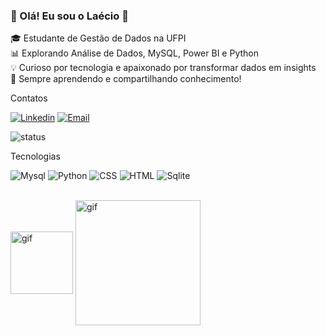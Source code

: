 

### 👋 Olá! Eu sou o Laécio 🚀  

🎓 Estudante de Gestão de Dados na UFPI  
📊 Explorando Análise de Dados, MySQL, Power BI e Python  
💡 Curioso por tecnologia e apaixonado por transformar dados em insights  
📌 Sempre aprendendo e compartilhando conhecimento!  




 Contatos

[![Linkedin](https://img.shields.io/badge/LinkedIn-0077B5?style=for-the-badge&logo=linkedin&logoColor=white)]('https://www.linkedin.com/in/laécio-monteiro-b7244735'3)
[![Email](https://img.shields.io/badge/Gmail-D14836?style=for-the-badge&logo=gmail&logoColor=whitee)](mailto:laeciomonteiro275@gmail.com)

![status](https://github-readme-stats.vercel.app/api?username=Laecio212&theme=blue-green)

Tecnologias


![Mysql](    https://img.shields.io/badge/MySQL-00000F?style=for-the-badge&logo=mysql&logoColor=white)
![Python](https://img.shields.io/badge/Python-14354C?style=for-the-badge&logo=python&logoColor=white)
![CSS](https://img.shields.io/badge/CSS-239120?&style=for-the-badge&logo=css3&logoColor=white)
![HTML](https://img.shields.io/badge/HTML-239120?style=for-the-badge&logo=html5&logoColor=white )
![Sqlite](https://img.shields.io/badge/SQLite-07405E?style=for-the-badge&logo=sqlite&logoColor=white )



<div style="display: inline_block"> <br/>
<img width ="100" align="center" alt="gif" src="https://media4.giphy.com/media/v1.Y2lkPTc5MGI3NjExaHp3NnM4eXYzY21hOG5rZnQ5cG5mdXYza3F0bWZjMWJjcmZ0Ym91YiZlcD12MV9pbnRlcm5hbF9naWZfYnlfaWQmY3Q9Zw/HscDLzkO8EOTmgkhQP/giphy.gif"> 
<img width ="200" align="center" alt="gif" src="https://media0.giphy.com/media/v1.Y2lkPTc5MGI3NjExdjc4bmc2bmRxczE3bm95emdqMTFxNHZsMjV5Mno0NjMyMHc3N3o3ciZlcD12MV9pbnRlcm5hbF9naWZfYnlfaWQmY3Q9Zw/iIqmM5tTjmpOB9mpbn/giphy.gif">  
</div> <br/>

